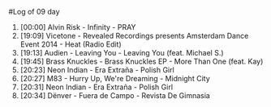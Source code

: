 #Log of 09 day

1. [00:00] Alvin Risk - Infinity - PRAY
1. [19:09] Vicetone - Revealed Recordings presents Amsterdam Dance Event 2014 - Heat (Radio Edit)
1. [19:13] Audien - Leaving You - Leaving You (feat. Michael S.)
1. [19:45] Brass Knuckles - Brass Knuckles EP - More Than One (feat. Kay)
1. [20:23] Neon Indian - Era Extraña - Polish Girl
1. [20:27] M83 - Hurry Up, We're Dreaming - Midnight City
1. [20:31] Neon Indian - Era Extraña - Polish Girl
1. [20:34] Dënver - Fuera de Campo - Revista De Gimnasia
